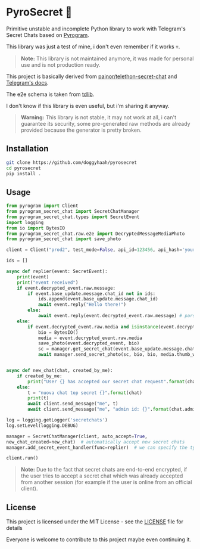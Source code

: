 # PyroSecret 🔐

Primitive unstable and incomplete Python library to work with Telegram's Secret Chats based on [Pyrogram](httpa://github.com/pyrogram/pyrogram).  

This library was just a test of mine, i don't even remember if it works 💀.  

> **Note:**
> This library is not maintained anymore, it was made for personal use and is not production ready.

This project is basically derived from [painor/telethon-secret-chat](https://github.com/painor/telethon-secret-chat) and [Telegram's docs](https://core.telegram.org/api/end-to-end).

The e2e schema is taken from [tdlib](https://github.com/tdlib/td/blob/master/td/generate/scheme/secret_api.tl).

I don't know if this library is even useful, but i'm sharing it anyway.

> **Warning:**
> This library is not stable, it may not work at all, i can't guarantee its security, some pre-generated raw methods are already provided because the generator is pretty broken.

## Installation

```bash
git clone https://github.com/doggyhaah/pyrosecret
cd pyrosecret
pip install .
```

## Usage

```python
from pyrogram import Client
from pyrogram_secret_chat import SecretChatManager
from pyrogram_secret_chat.types import SecretEvent
import logging
from io import BytesIO
from pyrogram_secret_chat.raw.e2e import DecryptedMessageMediaPhoto
from pyrogram_secret_chat import save_photo

client = Client("prod2", test_mode=False, api_id=123456, api_hash='yourapihash')

ids = []

async def replier(event: SecretEvent):
    print(event)
    print("event received")
    if event.decrypted_event.raw.message:
        if event.base_update.message.chat_id not in ids:
            ids.append(event.base_update.message.chat_id)
            await event.reply("Hello there!")
        else:
            await event.reply(event.decrypted_event.raw.message) # parse_mode is markdown by default
    else:
        if event.decrypted_event.raw.media and isinstance(event.decrypted_event.raw.media, DecryptedMessageMediaPhoto):
            bio = BytesIO()
            media = event.decrypted_event.raw.media
            save_photo(event.decrypted_event, bio)
            sc = manager.get_secret_chat(event.base_update.message.chat_id)
            await manager.send_secret_photo(sc, bio, bio, media.thumb_w, media.thumb_h, media.w, media.h, media.size, media.caption)


async def new_chat(chat, created_by_me):
    if created_by_me:
        print("User {} has accepted our secret chat request".format(chat))
    else:
        t = "nuova chat top secret {}".format(chat)
        print(t)
        await client.send_message("me", t)
        await client.send_message("me", "admin id: {}".format(chat.admin_id))

log = logging.getLogger('secretchats')
log.setLevel(logging.DEBUG)

manager = SecretChatManager(client, auto_accept=True,
new_chat_created=new_chat)  # automatically accept new secret chats
manager.add_secret_event_handler(func=replier)  # we can specify the type of the event

client.run()
```

> **Note:**
> Due to the fact that secret chats are end-to-end encrypted, if the user tries to accept a secret chat which was already accepted from another session (for example if the user is online from an official client).

## License

This project is licensed under the MIT License - see the [LICENSE](LICENSE) file for details

Everyone is welcome to contribute to this project maybe even continuing it.

